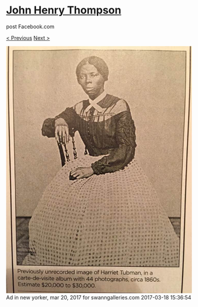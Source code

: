 # [John Henry Thompson](../README.md)
post Facebook.com

[< Previous](2017-03-19-2.md) [Next >](2017-03-18-2.md)

[![](../media/2017-03-18/Timeline-Photos-Ad-in-new-yorker-mar-20-2017-for-swanngalleries.jpg)](../README.md)
Ad in new yorker, mar 20, 2017 for swanngalleries.com
2017-03-18 15:36:54